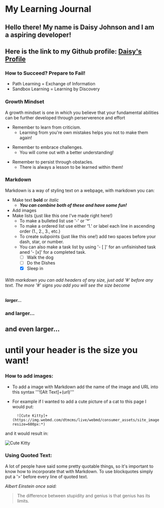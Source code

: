 # My Learning Journal

## Hello there! My name is Daisy Johnson and I am a aspiring developer! 
## Here is the link to my Github profile: [Daisy's Profile](https://github.com/daisyjanejohnson)

### How to **Succeed**? Prepare to **Fail**!
* Path Learning = Exchange of Information
* Sandbox Learning = Learning by Discovery

### Growth Mindset 

A growth mindset is one in which you believe that your fundamental abilities can be further developed through perserverence and effort
- Remember to learn from criticism.
  - Learning from you're own mistakes helps you not to make them again!
* Remember to embrace challenges.
  - You will come out with a better understanding!
- Remember to persist through obstacles.
  - There is always a lesson to be learned within them!
  
 ### Markdown
 
Markdown is a way of styling text on a webpage, with markdown you can:
* Make text __bold__ or _italic_
  - ***You can combine both of these and have some fun!***
* Add images
* Make lists (just like this one I've made right here!) 
  - To make a bulleted list use '-' or '*' 
  - To make a ordered list use either '1.' or label each line in ascending order (1., 2., 3., etc.)
  - To create subpoints (just like this one!) add two spaces before your dash, star, or number.
  - You can also make a task list by using '- [ ]' for an unfisinished task aned '- [x]' for a completed task.
    - [ ] Walk the dog
    - [ ] Do the Dishes
    - [X] Sleep in
###### With markdown you can add headers of any size, just add '#' before any text. The more '#' signs you add you will see the size become 
##### larger...
### and larger...
## and even larger...
# until your header is the size you want!

### How to add images:
* To add a image with Markdown add the name of the image and URL into this syntax '''![Alt Text]+(url)'''
* For example if I wanted to add a cute picture of a cat to this page I would put:

        ![Cute Kitty]+(https://img.webmd.com/dtmcms/live/webmd/consumer_assets/site_images/article_thumbnails/other/cat_weight_other/1800x1200_cat_weight_other.jpg?resize=600px:*)

and it would result in:

![Cute Kitty](https://img.webmd.com/dtmcms/live/webmd/consumer_assets/site_images/article_thumbnails/other/cat_weight_other/1800x1200_cat_weight_other.jpg?resize=600px:*)

### Using Quoted Text:
  A lot of people have said some pretty quotable things, so it's important to know how to incorporate that with Markdown. 
  To use blockquotes simply put a '>' before every line of quoted text.
 
 *Albert Einstein once said:*
>The difference between stupidity and genius 
>is that genius has its limits.

